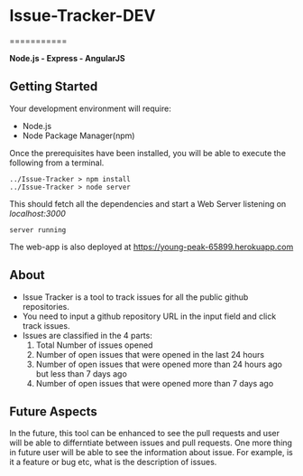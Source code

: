 # Issue-Tracker-DEV
===========

**Node.js - Express - AngularJS**

Getting Started
----------

Your development environment will require:
*  Node.js
*  Node Package Manager(npm)

Once the prerequisites have been installed, you will be able to execute the following from a terminal.

```
../Issue-Tracker > npm install
../Issue-Tracker > node server
```

This should fetch all the dependencies and start a Web Server listening on *localhost:3000*

```
server running

```

The web-app is also deployed at https://young-peak-65899.herokuapp.com

About
----------

* Issue Tracker is a tool to track issues for all the public github repositories.
* You need to input a github repository URL in the input field and click track issues.
* Issues are classified in the 4 parts:
	1. Total Number of issues opened
	2. Number of open issues that were opened in the last 24 hours
	3. Number of open issues that were opened more than 24 hours ago but less than 7 days ago
	4. Number of open issues that were opened more than 7 days ago 


Future Aspects
----------

In the future, this tool can be enhanced to see the pull requests and user will be able to differntiate between issues and pull requests.
One more thing in future user will be able to see the information about issue. For example, is it a feature or bug etc, what is the description of issues.


